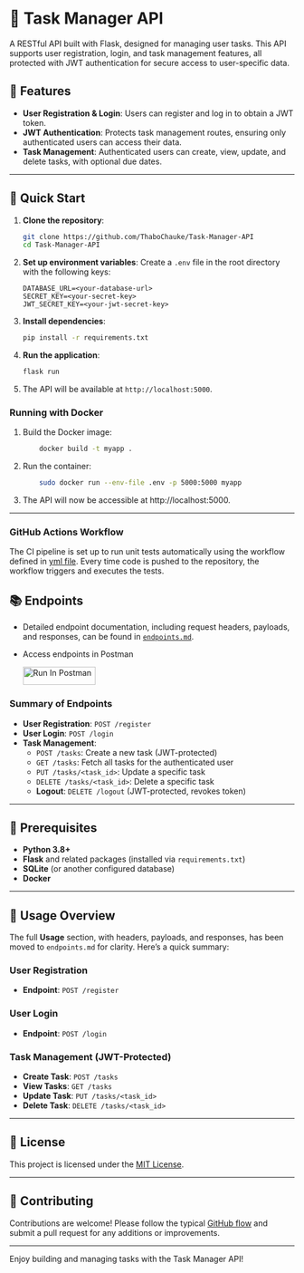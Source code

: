 # 📝 Task Manager API

A RESTful API built with Flask, designed for managing user tasks. This API supports user registration, login, and task management features, all protected with JWT authentication for secure access to user-specific data.

## 🌟 Features

- **User Registration & Login**: Users can register and log in to obtain a JWT token.
- **JWT Authentication**: Protects task management routes, ensuring only authenticated users can access their data.
- **Task Management**: Authenticated users can create, view, update, and delete tasks, with optional due dates.

---

## 🚀 Quick Start

1. **Clone the repository**:
   ```bash
   git clone https://github.com/ThaboChauke/Task-Manager-API
   cd Task-Manager-API
   ```

2. **Set up environment variables**: Create a `.env` file in the root directory with the following keys:
   ```plaintext
   DATABASE_URL=<your-database-url>
   SECRET_KEY=<your-secret-key>
   JWT_SECRET_KEY=<your-jwt-secret-key>
   ```

3. **Install dependencies**:
   ```bash
   pip install -r requirements.txt
   ```

4. **Run the application**:
   ```bash
   flask run
   ```

5. The API will be available at `http://localhost:5000`.


### Running with Docker

1. Build the Docker image:

    ```bash
        docker build -t myapp .
    ```
2. Run the container:

    ```bash
        sudo docker run --env-file .env -p 5000:5000 myapp
    ```
3. The API will now be accessible at http://localhost:5000.

---

### GitHub Actions Workflow
The CI pipeline is set up to run unit tests automatically using the workflow defined in [yml file](.github/workflows/python-app.yml). Every time code is pushed to the repository, the workflow triggers and executes the tests.

## 📚 Endpoints

- Detailed endpoint documentation, including request headers, payloads, and responses, can be found in [`endpoints.md`](endpoints.md).
- Access endpoints in Postman

    [<img src="https://run.pstmn.io/button.svg" alt="Run In Postman" style="width: 128px; height: 32px;">](https://god.gw.postman.com/run-collection/34710539-c41de9a5-19a5-4daf-bcd1-9146f5cfc31a?action=collection%2Ffork&source=rip_markdown&collection-url=entityId%3D34710539-c41de9a5-19a5-4daf-bcd1-9146f5cfc31a%26entityType%3Dcollection%26workspaceId%3Dae458e47-48f9-4540-8629-8b6de6c7df43)

### Summary of Endpoints

- **User Registration**: `POST /register`
- **User Login**: `POST /login`
- **Task Management**:
  - `POST /tasks`: Create a new task (JWT-protected)
  - `GET /tasks`: Fetch all tasks for the authenticated user
  - `PUT /tasks/<task_id>`: Update a specific task
  - `DELETE /tasks/<task_id>`: Delete a specific task
  - **Logout**: `DELETE /logout` (JWT-protected, revokes token)

---

## 🧩 Prerequisites

- **Python 3.8+**
- **Flask** and related packages (installed via `requirements.txt`)
- **SQLite** (or another configured database)
- **Docker**


---

## 📘 Usage Overview

The full **Usage** section, with headers, payloads, and responses, has been moved to `endpoints.md` for clarity. Here’s a quick summary:

### User Registration
- **Endpoint**: `POST /register`

### User Login
- **Endpoint**: `POST /login`

### Task Management (JWT-Protected)
- **Create Task**: `POST /tasks`
- **View Tasks**: `GET /tasks`
- **Update Task**: `PUT /tasks/<task_id>`
- **Delete Task**: `DELETE /tasks/<task_id>`

---

## 📄 License

This project is licensed under the [MIT License](LICENSE).

---

## 👥 Contributing

Contributions are welcome! Please follow the typical [GitHub flow](https://guides.github.com/introduction/flow/) and submit a pull request for any additions or improvements.

---

Enjoy building and managing tasks with the Task Manager API!
